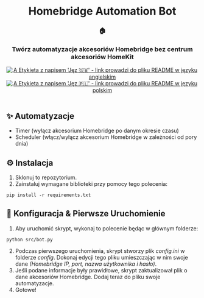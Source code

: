 <div align="center">
   <h1>Homebridge Automation Bot</h1>
   <h3>🏠</h3>
   <h3>Twórz automatyzacje akcesoriów Homebridge bez centrum akcesoriów HomeKit</h3>
   <a href="https://github.com/Cezary924/Homebridge-Automation-Bot/blob/master/README.md" target="__blank"><img alt="A Etykieta z napisem 'Jęz 🇬🇧' - link prowadzi do pliku README w języku angielskim" src="https://img.shields.io/badge/Jęz-🇬🇧-012169?style=for-the-badge"></a>
   <a href="https://github.com/Cezary924/Homebridge-Automation-Bot/blob/master/README.pl-pl.md" target="__blank"><img alt="A Etykieta z napisem 'Jęz 🇵🇱' - link prowadzi do pliku README w języku polskim" src="https://img.shields.io/badge/Jęz-🇵🇱-dc143c?style=for-the-badge"></a>
</div><br/>

## ✨ Automatyzacje
- Timer (wyłącz akcesorium Homebridge po danym okresie czasu)
- Scheduler (włącz/wyłącz akcesorium Homebridge w zależności od pory dnia)

## ⚙️ Instalacja
1. Sklonuj to repozytorium.
2. Zainstaluj wymagane biblioteki przy pomocy tego polecenia:
```
pip install -r requirements.txt
```

## 🚀 Konfiguracja & Pierwsze Uruchomienie
1. Aby uruchomić skrypt, wykonaj to polecenie będąc w głównym folderze:
```
python src/bot.py
```
2. Podczas pierwszego uruchomienia, skrypt stworzy plik *config.ini* w folderze *config*. Dokonaj edycji tego pliku umieszczając w nim swoje dane *(Homebridge IP, port, nazwa użytkownika i hasło)*.
3. Jeśli podane informacje były prawidłowe, skrypt zaktualizował plik o dane akcesoriów Homebridge. Dodaj teraz do pliku swoje automatyzacje.
4. Gotowe!